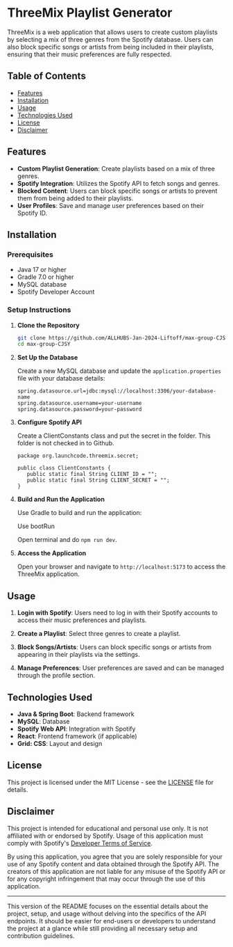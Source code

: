 # ThreeMix Playlist Generator

ThreeMix is a web application that allows users to create custom playlists by selecting a mix of three genres from the Spotify database. Users can also block specific songs or artists from being included in their playlists, ensuring that their music preferences are fully respected.

## Table of Contents
- [Features](#features)
- [Installation](#installation)
- [Usage](#usage)
- [Technologies Used](#technologies-used)
- [License](#license)
- [Disclaimer](#disclaimer)

## Features

- **Custom Playlist Generation**: Create playlists based on a mix of three genres.
- **Spotify Integration**: Utilizes the Spotify API to fetch songs and genres.
- **Blocked Content**: Users can block specific songs or artists to prevent them from being added to their playlists.
- **User Profiles**: Save and manage user preferences based on their Spotify ID.

## Installation

### Prerequisites

- Java 17 or higher
- Gradle 7.0 or higher
- MySQL database
- Spotify Developer Account

### Setup Instructions

1. **Clone the Repository**

   ```bash
   git clone https://github.com/ALLHUBS-Jan-2024-Liftoff/max-group-CJSY.git
   cd max-group-CJSY
   ```

2. **Set Up the Database**

   Create a new MySQL database and update the `application.properties` file with your database details:

   ```properties
   spring.datasource.url=jdbc:mysql://localhost:3306/your-database-name
   spring.datasource.username=your-username
   spring.datasource.password=your-password
   ```

3. **Configure Spotify API**

   Create a ClientConstants class and put the secret in the folder. This folder is not checked in to Github.

   ```properties
   package org.launchcode.threemix.secret;

   public class ClientConstants {
      public static final String CLIENT_ID = "";
      public static final String CLIENT_SECRET = "";
   }
   ```

4. **Build and Run the Application**

   Use Gradle to build and run the application:
 
   Use bootRun

   Open terminal and do `npm run dev`.

5. **Access the Application**

   Open your browser and navigate to `http://localhost:5173` to access the ThreeMix application.

## Usage

1. **Login with Spotify**: Users need to log in with their Spotify accounts to access their music preferences and playlists.

2. **Create a Playlist**: Select three genres to create a playlist.

3. **Block Songs/Artists**: Users can block specific songs or artists from appearing in their playlists via the settings.

4. **Manage Preferences**: User preferences are saved and can be managed through the profile section.

## Technologies Used

- **Java & Spring Boot**: Backend framework
- **MySQL**: Database
- **Spotify Web API**: Integration with Spotify
- **React**: Frontend framework (if applicable)
- **Grid: CSS**: Layout and design

## License

This project is licensed under the MIT License - see the [LICENSE](LICENSE) file for details.

## Disclaimer

This project is intended for educational and personal use only. It is not affiliated with or endorsed by Spotify. Usage of this application must comply with Spotify's [Developer Terms of Service](https://developer.spotify.com/terms/).

By using this application, you agree that you are solely responsible for your use of any Spotify content and data obtained through the Spotify API. The creators of this application are not liable for any misuse of the Spotify API or for any copyright infringement that may occur through the use of this application.

---

This version of the README focuses on the essential details about the project, setup, and usage without delving into the specifics of the API endpoints. It should be easier for end-users or developers to understand the project at a glance while still providing all necessary setup and contribution guidelines.